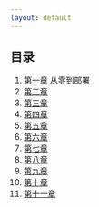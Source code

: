 ```yaml
---
layout: default
---
```


## 目录

<ol id="menu">
	<li><a href="chapter1.html" title="">第一章 从零到部署</a></li>
	<li><a href="" title="">第二章</a></li>
	<li><a href="" title="">第三章</a></li>
	<li><a href="" title="">第四章</a></li>
	<li><a href="" title="">第五章</a></li>
	<li><a href="" title="">第六章</a></li>
	<li><a href="" title="">第七章</a></li>
	<li><a href="" title="">第八章</a></li>
	<li><a href="" title="">第九章</a></li>
	<li><a href="" title="">第十章</a></li>
	<li><a href="" title="">第十一章</a></li>
</ol>
